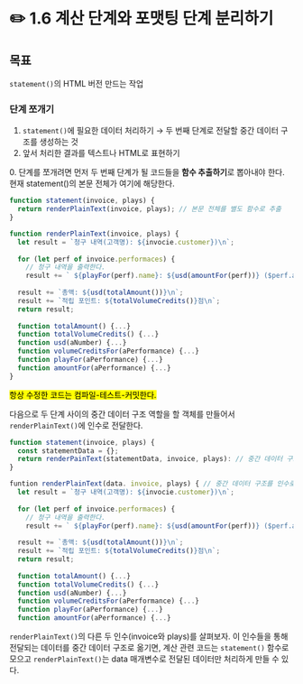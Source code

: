 # ✏️ 1.6 계산 단계와 포맷팅 단계 분리하기

## 목표

`statement()`의 HTML 버전 만드는 작업



### 단계 쪼개기

1. `statement()`에 필요한 데이터 처리하기 → 두 번째 단계로 전달할 중간 데이터 구조를 생성하는 것
2. 앞서 처리한 결과를 텍스트나 HTML로 표현하기

0\. 단계를 쪼개려면 먼저 두 번째 단계가 될 코드들을 **함수 추출하기**로 뽑아내야 한다. 현재 statement()의 본문 전체가 여기에 해당한다.

```javascript
function statement(invoice, plays) {
  return renderPlainText(invoice, plays); // 본문 전체를 별도 함수로 추출
}

function renderPlainText(invoice, plays) {
  let result = `청구 내역(고객명): ${invocie.customer})\n`;
  
  for (let perf of invoice.performaces) {
    // 청구 내역을 출력한다.
    result += ` ${playFor(perf).name}: ${usd(amountFor(perf))} ($perf.audience}석)\n`;
  
  result += `총액: ${usd(totalAmount())}\n`;	
  result += `적립 포인트: ${totalVolumeCredits()}점\n`;
  return result;
  
  function totalAmount() {...}
  function totalVolumeCredits() {...}
  function usd(aNumber) {...}
  function volumeCreditsFor(aPerformance) {...}
  function playFor(aPerformance) {...}
  function amountFor(aPerformance) {...}
}

```

<mark style="background-color:yellow;">항상 수정한 코드는 컴파일-테스트-커밋한다.</mark>

다음으로 두 단계 사이의 중간 데이터 구조 역할을 할 객체를 만들어서 `renderPlainText()`에 인수로 전달한다.

```javascript
function statement(invoice, plays) {
  const statementData = {};
  return renderPainText(statementData, invoice, plays): // 중간 데이터 구조를 인수로 전달
}

funtion renderPlainText(data. invoice, plays) { // 중간 데이터 구조를 인수로 전달    
  let result = `청구 내역(고객명): ${invocie.customer})\n`;
  
  for (let perf of invoice.performaces) {
    // 청구 내역을 출력한다.
    result += ` ${playFor(perf).name}: ${usd(amountFor(perf))} ($perf.audience}석)\n`;
  
  result += `총액: ${usd(totalAmount())}\n`;	
  result += `적립 포인트: ${totalVolumeCredits()}점\n`;
  return result;
  
  function totalAmount() {...}
  function totalVolumeCredits() {...}
  function usd(aNumber) {...}
  function volumeCreditsFor(aPerformance) {...}
  function playFor(aPerformance) {...}
  function amountFor(aPerformance) {...}
```

`renderPlainText()`의 다른 두 인수(invoice와 plays)를 살펴보자. 이 인수들을 통해 전달되는 데이터를 중간 데이터 구조로 옮기면, 계산 관련 코드는 `statement()` 함수로 모으고 `renderPlainText()`는 data 매개변수로 전달된 데이터만 처리하게 만들 수 있다.



